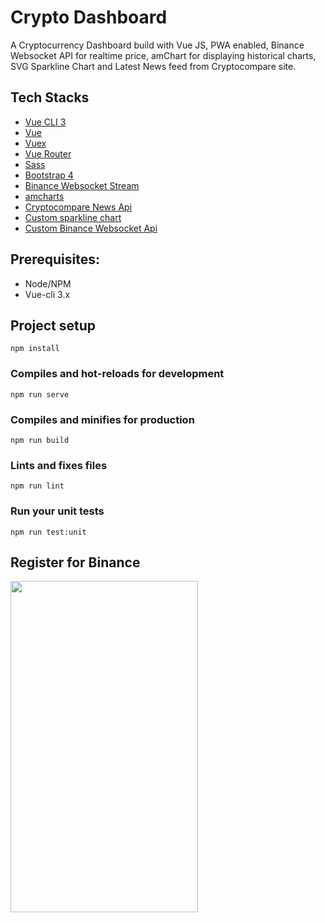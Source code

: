 # Crypto Dashboard

A Cryptocurrency Dashboard build with Vue JS, PWA enabled, Binance Websocket API for realtime price, amChart for displaying historical charts, SVG Sparkline Chart and Latest News feed from Cryptocompare site. 
 
## Tech Stacks

- [Vue CLI 3](https://github.com/vuejs/vue-cli)
- [Vue](http://vuejs.org/)
- [Vuex](https://github.com/vuejs/vuex)
- [Vue Router](https://github.com/vuejs/vue-router)
- [Sass](http://sass-lang.com/)
- [Bootstrap 4](https://getbootstrap.com/docs/4.1/getting-started/introduction/)
- [Binance Websocket Stream](https://github.com/binance-exchange/binance-official-api-docs/blob/master/web-socket-streams.md)
- [amcharts](https://www.amcharts.com/)
- [Cryptocompare News Api](https://min-api.cryptocompare.com/)
- [Custom sparkline chart](https://github.com/hirenbuhecha/cryptodashboard/blob/master/src/components/Sparkline.vue)
- [Custom Binance Websocket Api](https://github.com/hirenbuhecha/cryptodashboard/blob/master/src/services/api.js)


## Prerequisites:

- Node/NPM
- Vue-cli 3.x

## Project setup
```
npm install
```

### Compiles and hot-reloads for development
```
npm run serve
```

### Compiles and minifies for production
```
npm run build
```

### Lints and fixes files
```
npm run lint
```

### Run your unit tests
```
npm run test:unit
```

## Register for Binance
[<img src="https://user-images.githubusercontent.com/36194663/121839463-bcb68a00-ccf7-11eb-837a-51f50326f352.jpg" height="530" width="300">](https://www.binance.com/en/register?ref=SML06GD0)

